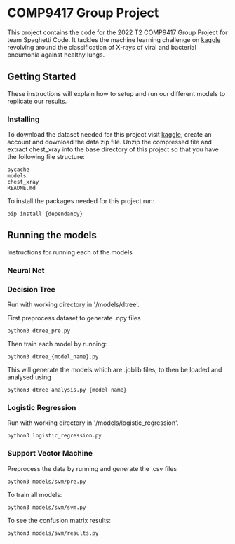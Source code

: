 # COMP9417 Group Project

This project contains the code for the 2022 T2 COMP9417 Group Project for team Spaghetti Code. It tackles the machine learning challenge on [kaggle](https://www.kaggle.com/datasets/paultimothymooney/chest-xray-pneumonia) revolving around the classification of X-rays of viral and bacterial pneumonia against healthy lungs. 

## Getting Started

These instructions will explain how to setup and run our different models to replicate our results.

### Installing
To download the dataset needed for this project visit [kaggle](https://www.kaggle.com/datasets/paultimothymooney/chest-xray-pneumonia), create an account and download the data zip file. Unzip the compressed file and extract chest_xray into the base directory of this project so that you have the following file structure:

    pycache
    models
    chest_xray
    README.md

To install the packages needed for this project run:

    pip install {dependancy}

## Running the models

Instructions for running each of the models

### Neural Net

### Decision Tree

Run with working directory in '/models/dtree'.

First preprocess dataset to generate .npy files

    python3 dtree_pre.py

Then train each model by running:

    python3 dtree_{model_name}.py

This will generate the models which are .joblib files, to then be loaded and analysed using

    python3 dtree_analysis.py {model_name}


### Logistic Regression

Run with working directory in '/models/logistic_regression'.

    python3 logistic_regression.py

### Support Vector Machine

Preprocess the data by running and generate the .csv files

    python3 models/svm/pre.py

To train all models:

    python3 models/svm/svm.py

To see the confusion matrix results:

    python3 models/svm/results.py